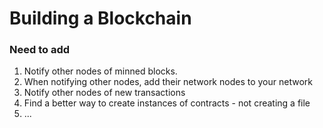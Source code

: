 # Building a Blockchain

### Need to add

1. Notify other nodes of minned blocks.
2. When notifying other nodes, add their network nodes to your network
3. Notify other nodes of new transactions
4. Find a better way to create instances of contracts - not creating a file
5. ...
